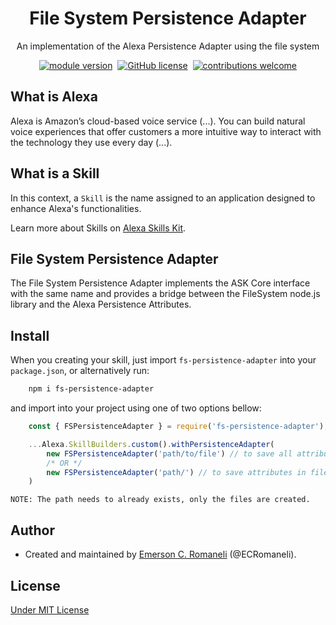 <h1 align='center'>File System Persistence Adapter</h1>
<p align='center'>
An implementation of the Alexa Persistence Adapter using the file system
</p>
<p align='center'>
    <a href="https://www.npmjs.com/package/fs-persistence-adapter"><img src="https://img.shields.io/npm/v/fs-persistence-adapter.svg" alt="module version"></a>&nbsp;
    <a href="https://github.com/ECRomaneli/fs-persistence-adapter/blob/main/LICENSE"><img src="https://img.shields.io/badge/license-MIT-blue.svg" alt="GitHub license"></a>&nbsp;
    <a href="https://github.com/ECRomaneli/fs-persistence-adapter"><img src="https://img.shields.io/badge/contributions-welcome-brightgreen.svg?style=flat" alt="contributions welcome"></a>
</p>

## What is Alexa

Alexa is Amazon’s cloud-based voice service (...). You can build natural voice experiences that offer customers a more intuitive way to interact with the technology they use every day (...).

## What is a Skill

In this context, a `Skill` is the name assigned to an application designed to enhance Alexa's functionalities.

Learn more about Skills on [Alexa Skills Kit](https://developer.amazon.com/en-US/alexa/alexa-skills-kit/start).

## File System Persistence Adapter

The File System Persistence Adapter implements the ASK Core interface with the same name and provides a bridge between the FileSystem node.js library and the Alexa Persistence Attributes.

## Install

When you creating your skill, just import `fs-persistence-adapter` into your `package.json`, or alternatively run:

```bash
    npm i fs-persistence-adapter
```

and import into your project using one of two options bellow:

```javascript
    const { FSPersistenceAdapter } = require('fs-persistence-adapter');

    ...Alexa.SkillBuilders.custom().withPersistenceAdapter(
        new FSPersistenceAdapter('path/to/file') // to save all attributes of all users in a single file
        /* OR */
        new FSPersistenceAdapter('path/') // to save attributes in files separated by user id
    )
```

    NOTE: The path needs to already exists, only the files are created.

## Author

- Created and maintained by [Emerson C. Romaneli](https://github.com/ECRomaneli) (@ECRomaneli).

## License

[Under MIT License](https://github.com/ECRomaneli/true-skill/blob/master/LICENSE)
